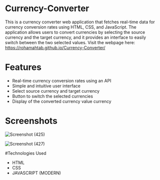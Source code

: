 # Currency-Converter
This is a currency converter web application that fetches real-time data for currency conversion rates using HTML, CSS, and JavaScript. The application allows users to convert currencies by selecting the source currency and the target currency, and it provides an interface to easily switch between the two selected values. Visit the webpage here:
https://rohamahtab.github.io/Currency-Converter/

# Features
- Real-time currency conversion rates using an API
- Simple and intuitive user interface
- Select source currency and target currency
- Button to switch the selected currencies
- Display of the converted currency value currency 

# Screenshots
![Screenshot (425)](https://github.com/user-attachments/assets/6d827a13-b86d-4683-801e-14ea5746a267)

![Screenshot (427)](https://github.com/user-attachments/assets/61d9e707-f2ef-40f3-aeb6-a1fb56aa4279)

#Technologies Used
- HTML
- CSS
- JAVASCRIPT (MODERN)


